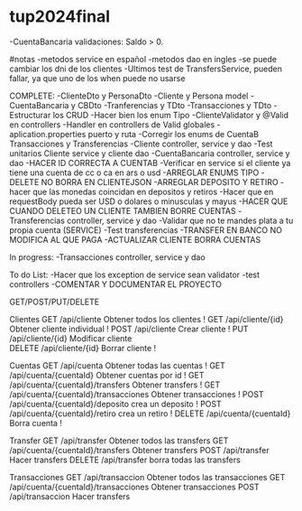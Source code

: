 # tup2024final
-CuentaBancaria validaciones: Saldo > 0.

#notas
-metodos service en español
-metodos dao en ingles
-se puede cambiar los dni de los clientes
-Ultimos test de TransfersService, pueden fallar, ya que uno de los when puede no usarse


COMPLETE:
-ClienteDto y PersonaDto
-Cliente y Persona model
-CuentaBancaria y CBDto
-Tranferencias y TDto
-Transacciones y TDto
-Estructurar los CRUD
-Hacer bien los enum Tipo
-ClienteValidator y @Valid en controllers
-Handler en controllers de Valid globales
-aplication.properties puerto y ruta
-Corregir los enums de CuentaB Transacciones y Transferencias
-Cliente controller, service y dao
-Test unitarios Cliente service y cliente dao
-CuentaBancaria controller, service y dao
-HACER ID CORRECTA A CUENTAB
-Verificar en service si el cliente ya tiene una cuenta de cc o ca en ars o usd
-ARREGLAR ENUMS TIPO
-DELETE NO BORRA EN CLIENTEJSON
-ARREGLAR DEPOSITO Y RETIRO
-hacer que las monedas coincidan en depositos y retiros
-Hacer que en requestBody pueda ser USD o dolares o minusculas y mayus
-HACER QUE CUANDO DELETEO UN CLIENTE TAMBIEN BORRE CUENTAS
-Transferencias controller, service y dao
-Validar que no te mandes plata a tu propia cuenta (SERVICE)
-Test transferencias
-TRANSFER EN BANCO NO MODIFICA AL QUE PAGA
-ACTUALIZAR CLIENTE BORRA CUENTAS

In progress:
-Transacciones controller, service y dao

To do List:
-Hacer que los exception de service sean validator
-test controllers
-COMENTAR Y DOCUMENTAR EL PROYECTO


GET/POST/PUT/DELETE

Clientes
GET /api/cliente   Obtener todos los clientes        !
GET /api/cliente/{id}  Obtener cliente individual    !
POST /api/cliente   Crear cliente                    !
PUT /api/cliente/{id}  Modificar cliente             
DELETE /api/cliente/{id}   Borrar cliente            !

Cuentas 
GET /api/cuenta    Obtener todas las cuentas                     !
GET /api/cuenta/{cuentaId}  Obtener cuentas por id               !
GET /api/cuenta/{cuentaId}/transfers   Obtener transfers         !
GET /api/cuenta/{cuentaId}/transacciones   Obtener transacciones !
POST /api/cuenta/{cuentaId}/deposito  crea un deposito           !
POST /api/cuenta/{cuentaId}/retiro   crea un retiro              !
DELETE /api/cuenta/{cuentaId}     Borra cuenta                   !

Transfer
GET /api/transfer   Obtener todos las transfers
GET /api/cuenta/{cuentaId}/transfers   Obtener transfers
POST /api/transfer  Hacer transfers
DELETE /api/transfer borra todas las transfers

Transacciones
GET /api/transaccion  Obtener todos las transacciones
GET /api/cuenta/{cuentaId}/transacciones   Obtener transacciones
POST /api/transaccion  Hacer transfers
